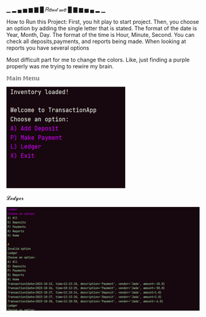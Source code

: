 ▁ ▂ ▄ ▅ ▆ ▇ █     𝑅𝑒𝒶𝒹 𝓂𝑒     █ ▇ ▆ ▅ ▄ ▂ ▁

How to Run this Project: 
First, you hit play to start project. 
Then, you choose an option by adding the single letter that is stated.
The format of the date is Year, Month, Day. 
The format of the time is Hour, Minute, Second.
You can check all deposits,payments, and reports being made.
When looking at reports you have several options


Most difficult part for me to change the colors. Like, just finding a purple properly was me trying to rewire my brain.

𝕄𝕒𝕚𝕟 𝕄𝕖𝕟𝕦

![Image1.png](Image1.png)

𝓛𝓮𝓭𝓰𝓮𝓻

![Image2.png](Image2.png)


